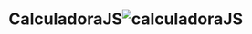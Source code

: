# CalculadoraJS![calculadoraJS](https://user-images.githubusercontent.com/107321260/201680220-d7944169-a78b-42c4-bdfe-659b36218a4b.PNG)
